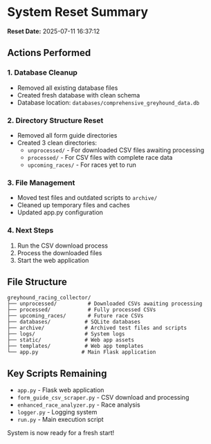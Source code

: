 # System Reset Summary

**Reset Date:** 2025-07-11 16:37:12

## Actions Performed

### 1. Database Cleanup
- Removed all existing database files
- Created fresh database with clean schema
- Database location: `databases/comprehensive_greyhound_data.db`

### 2. Directory Structure Reset
- Removed all form guide directories
- Created 3 clean directories:
  - `unprocessed/` - For downloaded CSV files awaiting processing
  - `processed/` - For CSV files with complete race data
  - `upcoming_races/` - For races yet to run

### 3. File Management
- Moved test files and outdated scripts to `archive/`
- Cleaned up temporary files and caches
- Updated app.py configuration

### 4. Next Steps
1. Run the CSV download process
2. Process the downloaded files
3. Start the web application

## File Structure
```
greyhound_racing_collector/
├── unprocessed/          # Downloaded CSVs awaiting processing
├── processed/            # Fully processed CSVs
├── upcoming_races/       # Future race CSVs
├── databases/           # SQLite databases
├── archive/             # Archived test files and scripts
├── logs/                # System logs
├── static/              # Web app assets
├── templates/           # Web app templates
└── app.py              # Main Flask application
```

## Key Scripts Remaining
- `app.py` - Flask web application
- `form_guide_csv_scraper.py` - CSV download and processing
- `enhanced_race_analyzer.py` - Race analysis
- `logger.py` - Logging system
- `run.py` - Main execution script

System is now ready for a fresh start!
